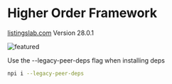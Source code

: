 # Higher Order Framework

[listingslab.com](https://listingslab.com) Version 28.0.1

![featured](https://listingslab.com/svg/featured/team.svg)

Use the --legacy-peer-deps flag when installing deps

```bash
npi i --legacy-peer-deps
```